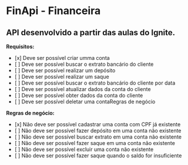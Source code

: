 <h1>FinApi - Financeira</h1>
<h2>API desenvolvido a partir das aulas do Ignite.</h2>

<strong>Requisitos:</strong>

<ul>
  <li>[x] Deve ser possível criar umma conta</li>
  <li>[ ] Deve ser possível buscar o extrato bancário do cliente</li>
  <li>[ ] Deve ser possível realizar um depósito</li>
  <li>[ ] Deve ser possível realizar um saque</li>
  <li>[ ] Deve ser possível buscar o extrato bancário do cliente por data</li>
  <li>[ ] Deve ser possível atualizar dados da conta do cliente</li>
  <li>[ ] Deve ser possível obter dados da conta do cliente</li>
  <li>[ ] Deve ser possível deletar uma contaRegras de negócio</li>
</ul>

<strong>Regras de negócio:</strong>

<ul>
  <li>[x] Não deve ser possível cadastrar uma conta com CPF já existente</li>
  <li>[ ] Não deve ser possível fazer depósito em uma conta não existente</li>
  <li>[ ] Não deve ser possível buscar extrato em uma conta não existente</li>
  <li>[ ] Não deve ser possível fazer saque em uma conta não existente</li>
  <li>[ ] Não deve ser possível excluir uma conta não existente</li>
  <li>[ ] Não deve ser possível fazer saque quando o saldo for insuficiente</li>
</ul>
